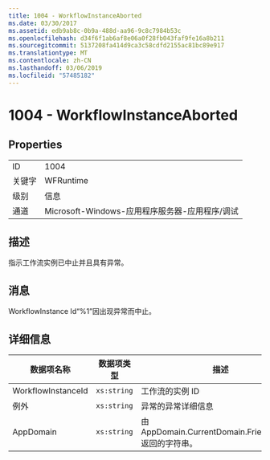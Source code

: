 ```yaml
---
title: 1004 - WorkflowInstanceAborted
ms.date: 03/30/2017
ms.assetid: edb9ab8c-0b9a-488d-aa96-9c8c7984b53c
ms.openlocfilehash: d34f6f1ab6af8e06a0f28fb043faf9fe16a8b211
ms.sourcegitcommit: 5137208fa414d9ca3c58cdfd2155ac81bc89e917
ms.translationtype: MT
ms.contentlocale: zh-CN
ms.lasthandoff: 03/06/2019
ms.locfileid: "57485182"
---
```

# <a name="1004---workflowinstanceaborted"></a>1004 - WorkflowInstanceAborted

## <a name="properties"></a>Properties

|||
|-|-|
|ID|1004|
|关键字|WFRuntime|
|级别|信息|
|通道|Microsoft-Windows-应用程序服务器-应用程序/调试|

## <a name="description"></a>描述

指示工作流实例已中止并且具有异常。

## <a name="message"></a>消息

WorkflowInstance Id“%1”因出现异常而中止。

## <a name="details"></a>详细信息

|数据项名称|数据项类型|描述|
|--------------------|--------------------|-----------------|
|WorkflowInstanceId|`xs:string`|工作流的实例 ID|
|例外|`xs:string`|异常的异常详细信息|
|AppDomain|`xs:string`|由 AppDomain.CurrentDomain.FriendlyName 返回的字符串。|
